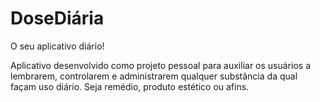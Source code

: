 # DoseDiária

O seu aplicativo diário!

Aplicativo desenvolvido como projeto pessoal para auxiliar os usuários a lembrarem, controlarem e administrarem qualquer substância da qual façam uso diário. Seja remédio, produto estético ou afins.


